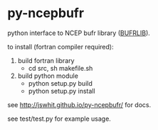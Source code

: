 # py-ncepbufr
python interface to NCEP bufr library ([BUFRLIB](http://www.nco.ncep.noaa.gov/sib/decoders/BUFRLIB/toc/intro/)).

to install (fortran compiler required):

1) build fortran library
   - cd src, sh makefile.sh
2) build python module
   - python setup.py build
   - python setup.py install

see http://jswhit.github.io/py-ncepbufr/ for docs.

see test/test.py for example usage.
